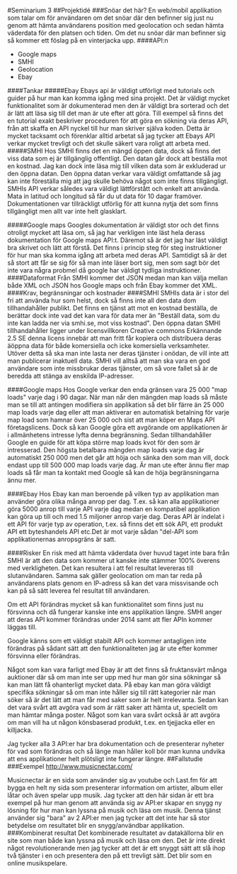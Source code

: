#Seminarium 3
##Projektidé
###Snöar det här?
En web/mobil applikation som talar om för användaren om det snöar där den befinner sig just nu genom att hämta användarens position med geolocation och sedan hämta väderdata för den platsen och tiden. Om det nu snöar där man befinner sig så kommer ett föslag på en vinterjacka upp.
####API:n
*   Google maps
*   SMHI
*   Geolocation
*   Ebay

####Tankar
#####Ebay
Ebays api är väldigt utförligt med tutorials och guider på hur man kan komma igång med sina projekt. Det är väldigt mycket funktionalitet som är dokumenterad men den är väldigt bra sorterad och det är lätt att läsa sig till det man är ute efter att göra. Till exempel så finns det en tutorial exakt beskriver proceduren för att göra en sökning via deras API, från att skaffa en API nyckel till hur man skriver själva koden. Detta är mycket tacksamt och förenklar alltid arbetat så jag tycker att Ebays API verkar mycket trevligt och det skulle säkert vara roligt att arbeta med.
#####SMHI
Hos SMHI finns det en mängd öppen data, dock så finns det viss data som ej är tillgänglig offentligt. Den datan går dock att beställa mot en kostnad. Jag kan dock inte läsa mig till vilken data som är exkluderad ur den öppna datan. Den öppna datan verkar vara väldigt omfattande så jag kan inte föreställa mig att jag skulle behöva något som inte finns tillgängligt. SMHIs API verkar således vara väldigt lättförstått och enkelt att använda. Mata in latitud och longitud så får du ut data för 10 dagar framöver. Dokumentationen var tillräckligt utförlig för att kunna nytja det som finns tillgängligt men allt var inte helt glasklart.

#####Google maps
Googles dokumentation är väldigt stor och det finns otroligt mycket att läsa om, så jag har verkligen inte läst hela derass dokumentation för Google maps API:t. Däremot så är det jag har läst väldigt bra skrivet och lätt att förstå. Det finns i princip steg för steg instruktioner för hur man ska komma igång att arbeta med deras API. Samtidigt så är det så stort att får se sig för så man inte läser bort sig, men som sagt bör det inte vara några probmel då google har väldigt tydliga instruktioner.
####Dataformat
Från SMHI kommer det JSON medan man kan välja mellan både XML och JSON hos Google maps och från Ebay kommer det XML. 
####Krav, begränsningar och kostnader
####SMHI
SMHIs data är i stor del fri att använda hur som helst, dock så finns inte all den data dom tillhandahåller publikt. Det finns en tjänst att mot en kostnad beställa, de berättar dock inte vad det kan vara för data mer än "Beställ data, som du inte kan ladda ner via smhi.se, mot viss kostnad". Den öppna datan SMHI tillhandahåller ligger under licensvillkoren Creative commons Erkännande 2.5 SE denna licens innebär att man fritt får kopiera och distribuera deras äöppna data för både komersiella och icke komersiella verksamheter. Utöver detta så ska man inte lasta ner deras tjänster i onödan, de vill inte att man publicerar inaktuell data. SMHI vill alltså att man ska vara en god användare som inte missbrukar deras tjänster, om så vore fallet så är de beredda att stänga av enskilda IP-adresser.

####Google maps
Hos Google verkar den enda gränsen vara 25 000 "map loads" varje dag i 90 dagar. När man når den mängden map loads så måste man se till att antingen modifiera sin applikation så det blir färre än 25 000 map loads varje dag eller att man aktiverar en automatisk betalning för varje map load som hamnar över 25 000 och sist att man köper en Maps API företagslicens. Dock så kan Google göra ett avgörande om applikationen är i allmänhetens intresse lyfta denna begränsning. Sedan tillhandahåller Google en guide för att köpa större map loads kvot för den som är intresserad. Den högsta betalbara mängden  map loads varje dag är automatiskt 250 000 men det går att höja och sänka den som man vill, dock endast upp till 500 000 map loads varje dag. Är man ute efter ännu fler map loads så får man ta kontakt med Google så kan de höja begränsningarna ännu mer.

####Ebay
Hos Ebay kan man beroende på vilken typ av applikation man använder göra olika många anrop per dag. T.ex. så kan alla applikationer göra 5000 anrop till varje API varje dag medan en kompatibel applikation kan göra up till och med 1.5 miljoner anrop varje dag. Deras API är indelat i ett API för varje typ av operation, t.ex. så finns det ett sök API, ett produkt API ett byteshandels API etc.Det är mot varje sådan "del-API som applikationernas anropsgräns är satt.

####Risker
En risk med att hämta väderdata över huvud taget inte bara från SMHI är att den data som kommer ut kanske inte stämmer 100% överens med verkligheten. Det kan resultera i att fel resultat levereras till slutanvändaren. Samma sak gäller geolocation om man tar reda på användarens plats genom en IP-adress så kan det vara missvisande och kan på så sätt leverea fel resultat till användaren.

Om ett API förändras mycket så kan funktionalitet som finns just nu försvinna och då fungerar kanske inte ens applikation längre. SMHI anger att deras API kommer förändras under 2014 samt att fler APIn kommer läggas till. 

Google känns som ett väldigt stabilt API och kommer antagligen inte förändras på sådant sätt att den funktionaliteten jag är ute efter kommer försvinna eller förändras. 

Något som kan vara farligt med Ebay är att det finns så fruktansvärt många auktioner där så om man inte ser upp med hur man gör sina sökningar så kan man lätt få ohanterligt mycket data. På ebay kan man göra väldigt specifika sökningar så om man inte håller sig till rätt kategorier när man söker så är det lätt att man får med saker som är helt irrelevanta. Sedan kan det vara svårt att avgöra vad som är rätt saker att hämta ut, speciellt om man hämtar många poster. Något som kan vara svårt också är att avgöra om man vill ha ut någon könsbaserad produkt, t.ex. en tjejjacka eller en killjacka.

Jag tycker alla 3 API:er har bra dokumentation och de presenterar nyheter för vad som förändras och så länge man håller koll bör man kunna undvika att ens applikationer helt plötsligt inte fungerar längre.
##Fallstudie
###Exempel
http://www.musicnectar.com/

Musicnectar är en sida som använder sig av youtube och Last.fm för att bygga en helt ny sida som presenterar information om artister, album eller låtar och även spelar upp musik. Jag tycker att den här sidan är ett bra exempel på hur man genom att använda sig av API:er skapar en snygg ny lösning för hur man kan lyssna på musik och läsa om musik. Denna tjänst använder sig "bara" av 2 API:er men jag tycker att det inte har så stor betydelse om resultatet blir en snygg/användbar applikation.
###Kombinerat resultat
Det kombinerade resultatet av datakällorna blir en site som man både kan lyssna på musik och läsa om den. Det är inte direkt något revolutionerande men jag tycker att det är ett snyggt sätt att slå ihop två tjänster i en och presentera den på ett trevligt sätt. Det blir som en online musikspelare.
